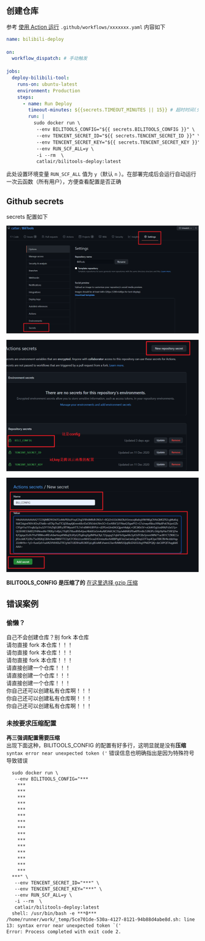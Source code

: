 ## 创建仓库

参考 [使用 Action 运行](./使用Action运行.md)
`.github/workflows/xxxxxxx.yaml` 内容如下

```yaml
name: bilibili-deploy

on:
  workflow_dispatch: # 手动触发

jobs:
  deploy-bilibili-tool:
    runs-on: ubuntu-latest
    environment: Production
    steps:
      - name: Run Deploy
        timeout-minutes: ${{secrets.TIMEOUT_MINUTES || 15}} # 超时时间(分钟)
        run: |
          sudo docker run \
           --env BILITOOLS_CONFIG="${{ secrets.BILITOOLS_CONFIG }}" \
           --env TENCENT_SECRET_ID="${{ secrets.TENCENT_SECRET_ID }}" \
           --env TENCENT_SECRET_KEY="${{ secrets.TENCENT_SECRET_KEY }}" \
           --env RUN_SCF_ALL=y \
           -i --rm  \
           catlair/bilitools-deploy:latest
```

此处设置环境变量 `RUN_SCF_ALL` 值为 `y`（默认 `n` ）。在部署完成后会运行自动运行一次云函数（所有用户），方便查看配置是否正确

## Github secrets

secrets 配置如下

![setting](images/119254819-25c04b80-bbeb-11eb-9aec-67977eb7ddba.png)

![setting-new](images/119254821-2822a580-bbeb-11eb-8b41-fd5bbac584fc.png)

![setting-new-2](images/119254825-29ec6900-bbeb-11eb-9bea-22b08d402916.png)

**BILITOOLS_CONFIG 是压缩了的** [在这里选择 gzip 压缩](https://www.baidufe.com/fehelper/en-decode/index.html)

## 错误案例

### 偷懒？

自己不会创建仓库？别 fork 本仓库  
请勿直接 fork 本仓库！！！  
请勿直接 fork 本仓库！！！  
请勿直接 fork 本仓库！！！  
请直接创建一个仓库！！！  
请直接创建一个仓库！！！  
请直接创建一个仓库！！！  
你自己还可以创建私有仓库啊！！！  
你自己还可以创建私有仓库啊！！！  
你自己还可以创建私有仓库啊！！！

### 未按要求压缩配置

**再三强调配置需要压缩**  
出现下面这种，BILITOOLS_CONFIG 的配置有好多行，这明显就是没有**压缩**  
`syntax error near unexpected token ('` 错误信息也明确指出是因为特殊符号导致错误

```text
  sudo docker run \
   --env BILITOOLS_CONFIG="***
    ***
    ***
    ***
    ***
    ***
    ***
    ***
    ***
    ***
    ***
    ***
    ***
    ***
    ***
    ***
  ***" \
   --env TENCENT_SECRET_ID="***" \
   --env TENCENT_SECRET_KEY="***" \
   --env RUN_SCF_ALL=y \
   -i --rm  \
   catlair/bilitools-deploy:latest
  shell: /usr/bin/bash -e ***0***
/home/runner/work/_temp/5ce701de-530a-4127-8121-94b88d4abe8d.sh: line 13: syntax error near unexpected token `('
Error: Process completed with exit code 2.
```
